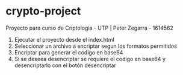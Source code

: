 # crypto-project
Proyecto para curso de Criptologia - UTP | Peter Zegarra - 1614562
1. Ejecutar el proyecto desde el index.html
2. Seleccionar un archivo a encriptar segun los formatos permitidos
3. Encriptar para generar el codigo en base64
4. Si se deseea desencriptar se requiere el codigo en base64 y desencriptarlo con el botón desencriptar
